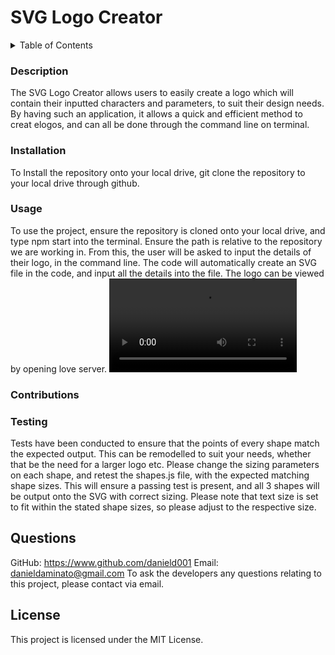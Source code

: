 # SVG Logo Creator

<details>
<summary>Table of Contents</summary>
<ol>
  <li><a href="#description">Description</a></li>
  <li><a href="#installation">Installation</a></li>
  <li><a href="#usage">Usage</a></li>
  <li><a href="#contributions">Contributions</a></li>
  <li><a href="#testing">Testing</a></li>
  <li><a href="#questions">Questions</a></li>
  <li><a href="#license">License</a></li>
</ol>
</details>

### Description

The SVG Logo Creator allows users to easily create a logo which will contain their inputted characters and parameters, to suit their design needs. By having such an application, it allows a quick and efficient method to creat elogos, and can all be done through the command line on terminal.

### Installation

To Install the repository onto your local drive, git clone the repository to your local drive through github.

### Usage

To use the project, ensure the repository is cloned onto your local drive, and type npm start into the terminal. Ensure the path is relative to the repository we are working in. From this, the user will be asked to input the details of their logo, in the command line. The code will automatically create an SVG file in the code, and input all the details into the file. The logo can be viewed by opening love server.
<video src="./assets/SVG Logo Generator - Screen Record.mov" controls="controls" style="max-width: 730px;">
</video>

### Contributions

### Testing

Tests have been conducted to ensure that the points of every shape match the expected output. This can be remodelled to suit your needs, whether that be the need for a larger logo etc. Please change the sizing parameters on each shape, and retest the shapes.js file, with the expected matching shape sizes. This will ensure a passing test is present, and all 3 shapes will be output onto the SVG with correct sizing. Please note that text size is set to fit within the stated shape sizes, so please adjust to the respective size.

## Questions

GitHub: https://www.github.com/danield001
Email: danieldaminato@gmail.com
To ask the developers any questions relating to this project, please contact via email.

## License

This project is licensed under the MIT License.
